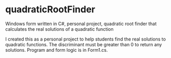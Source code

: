 # quadraticRootFinder
Windows form written in C#, personal project, quadratic root finder that calculates the real solutions of a quadratic function

I created this as a personal project to help students find the real solutions to quadratic functions.  The discriminant must be greater than 0 to return any solutions.
Program and form logic is in Form1.cs.
